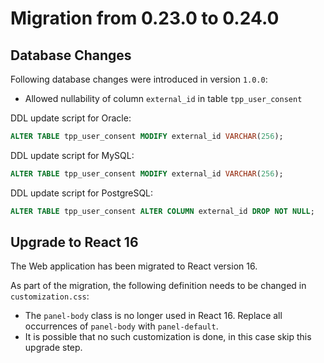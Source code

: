 # Migration from 0.23.0 to 0.24.0

## Database Changes

Following database changes were introduced in version `1.0.0`:
 
- Allowed nullability of column `external_id` in table `tpp_user_consent` 
  
DDL update script for Oracle:
```sql
ALTER TABLE tpp_user_consent MODIFY external_id VARCHAR(256);
```

DDL update script for MySQL:
```sql
ALTER TABLE tpp_user_consent MODIFY external_id VARCHAR(256);
```

DDL update script for PostgreSQL:
```sql
ALTER TABLE tpp_user_consent ALTER COLUMN external_id DROP NOT NULL;
```

## Upgrade to React 16

The Web application has been migrated to React version 16. 

As part of the migration, the following definition needs to be changed in `customization.css`:
- The `panel-body` class is no longer used in React 16. Replace all occurrences of `panel-body` with `panel-default`.
- It is possible that no such customization is done, in this case skip this upgrade step.